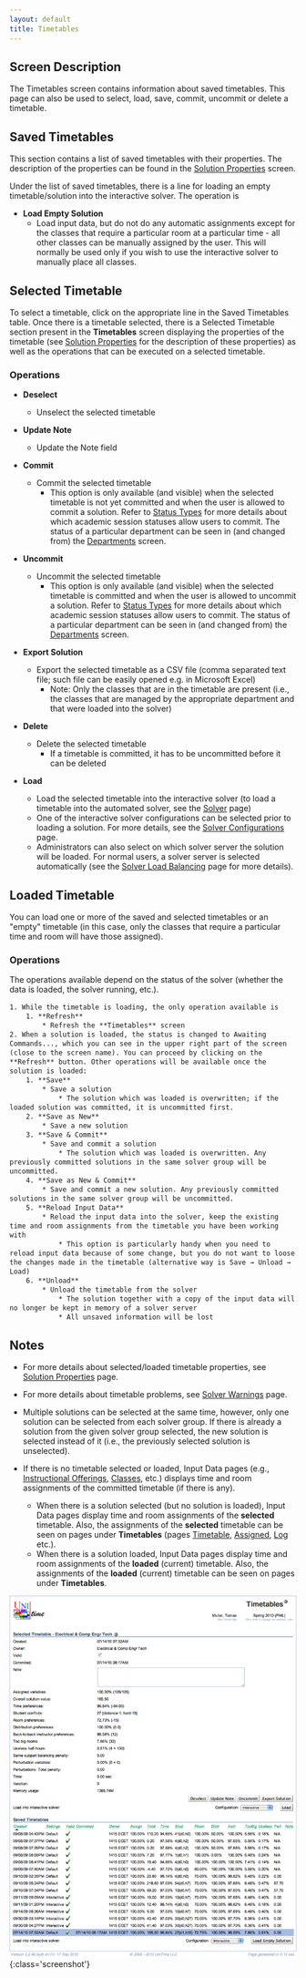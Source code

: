 ```yaml
---
layout: default
title: Timetables
---
```



## Screen Description


 The Timetables screen contains information about saved timetables. This page can also be used to select, load, save, commit, uncommit or delete a timetable.

## Saved Timetables


 This section contains a list of saved timetables with their properties. The description of the properties can be found in the [Solution Properties](solution-properties) screen.


 Under the list of saved timetables, there is a line for loading an empty timetable/solution into the interactive solver. The operation is

* **Load Empty Solution**
	* Load input data, but do not do any automatic assignments except for the classes that require a particular room at a particular time - all other classes can be manually assigned by the user. This will normally be used only if you wish to use the interactive solver to manually place all classes.

## Selected Timetable


 To select a timetable, click on the appropriate line in the Saved Timetables table. Once there is a timetable selected, there is a Selected Timetable section present in the **Timetables** screen displaying the properties of the timetable (see [Solution Properties](solution-properties) for the description of these properties) as well as the operations that can be executed on a selected timetable.

### Operations

* **Deselect**
	* Unselect the selected timetable

* **Update Note**
	* Update the Note field

* **Commit**
	* Commit the selected timetable
		* This option is only available (and visible) when the selected timetable is not yet committed and when the user is allowed to commit a solution. Refer to [Status Types](status-types) for more details about which academic session statuses allow users to commit. The status of a particular department can be seen in (and changed from) the [Departments](departments) screen.

* **Uncommit**
	* Uncommit the selected timetable
		* This option is only available (and visible) when the selected timetable is committed and when the user is allowed to uncommit a solution. Refer to [Status Types](status-types) for more details about which academic session statuses allow users to commit. The status of a particular department can be seen in (and changed from) the [Departments](departments) screen.

* **Export Solution**
	* Export the selected timetable as a CSV file (comma separated text file; such file can be easily opened e.g. in Microsoft Excel)
		* Note: Only the classes that are in the timetable are present (i.e., the classes that are managed by the appropriate department and that were loaded into the solver)

* **Delete**
	* Delete the selected timetable
		* If a timetable is committed, it has to be uncommitted before it can be deleted

* **Load**
	* Load the selected timetable into the interactive solver (to load a timetable into the automated solver, see the [Solver](solver) page)
	* One of the interactive solver configurations can be selected prior to loading a solution. For more details, see the [Solver Configurations](solver-configurations) page.
	* Administrators can also select on which solver server the solution will be loaded. For normal users, a solver server is selected automatically (see the [Solver Load Balancing](solver-load-balancing) page for more details).

## Loaded Timetable


 You can load one or more of the saved and selected timetables or an "empty" timetable (in this case, only the classes that require a particular time and room will have those assigned).

### Operations


 The operations available depend on the status of the solver (whether the data is loaded, the solver running, etc.).

	1. While the timetable is loading, the only operation available is
		1. **Refresh**
			* Refresh the **Timetables** screen
	2. When a solution is loaded, the status is changed to Awaiting Commands..., which you can see in the upper right part of the screen (close to the screen name). You can proceed by clicking on the **Refresh** button. Other operations will be available once the solution is loaded:
		1. **Save**
			* Save a solution
				* The solution which was loaded is overwritten; if the loaded solution was committed, it is uncommitted first.
		2. **Save as New**
			* Save a new solution
		3. **Save & Commit**
			* Save and commit a solution
				* The solution which was loaded is overwritten. Any previously committed solutions in the same solver group will be uncommitted.
		4. **Save as New & Commit**
			* Save and commit a new solution. Any previously committed solutions in the same solver group will be uncommitted.
		5. **Reload Input Data**
			* Reload the input data into the solver, keep the existing time and room assignments from the timetable you have been working with
				* This option is particularly handy when you need to reload input data because of some change, but you do not want to loose the changes made in the timetable (alternative way is Save → Unload → Load)
		6. **Unload**
			* Unload the timetable from the solver
				* The solution together with a copy of the input data will no longer be kept in memory of a solver server
				* All unsaved information will be lost

## Notes

* For more details about selected/loaded timetable properties, see [Solution Properties](solution-properties) page.

* For more details about timetable problems, see [Solver Warnings](solver-warnings) page.

* Multiple solutions can be selected at the same time, however, only one solution can be selected from each solver group. If there is already a solution from the given solver group selected, the new solution is selected instead of it (i.e., the previously selected solution is unselected).

* If there is no timetable selected or loaded, Input Data pages (e.g., [Instructional Offerings](instructional-offerings), [Classes](classes), etc.) displays time and room assignments of the committed timetable (if there is any).
	* When there is a solution selected (but no solution is loaded), Input Data pages display time and room assignments of the __selected__ timetable. Also, the assignments of the __selected__ timetable can be seen on pages under **Timetables** (pages [Timetable](timetable), [Assigned](assigned-classes), [Log](solver-log) etc.).
	* When there is a solution loaded, Input Data pages display time and room assignments of the __loaded__ (current) timetable. Also, the assignments of the __loaded__ (current) timetable can be seen on pages under **Timetables**.


![Timetables](images/timetables-1.png){:class='screenshot'}
